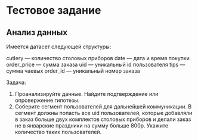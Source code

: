 # Тестовое задание

## Анализ данных

Имеется датасет следующей структуры:

cutlery — количество столовых приборов
date — дата и время покупки
order_price — сумма заказа
uid — уникальный id пользователя
tips — сумма чаевых
order_id — уникальный номер заказа

Задача:
1.	Проанализируйте данные. Найдите подтверждение или опровержение гипотезы.
2.	Соберите сегмент пользователей для дальнейшей коммуникации. В сегмент должны попасть все uid пользователей, которые добавляли в заказ больше двух комплектов столовых приборов и делали заказ не в январские праздники на сумму больше 800p. Укажите количество таких пользователей.
